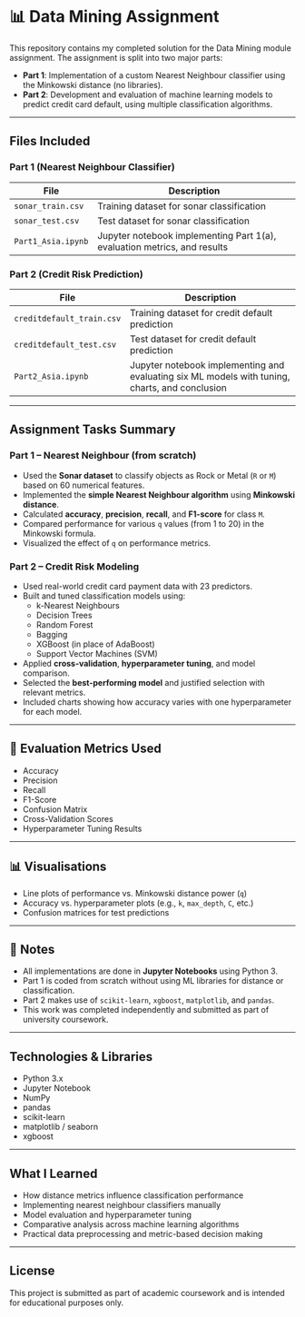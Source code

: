 # 📊 Data Mining Assignment

This repository contains my completed solution for the Data Mining module assignment. The assignment is split into two major parts:

- **Part 1**: Implementation of a custom Nearest Neighbour classifier using the Minkowski distance (no libraries).
- **Part 2**: Development and evaluation of machine learning models to predict credit card default, using multiple classification algorithms.

---

##  Files Included

### Part 1 (Nearest Neighbour Classifier)
| File | Description |
|------|-------------|
| `sonar_train.csv` | Training dataset for sonar classification |
| `sonar_test.csv` | Test dataset for sonar classification |
| `Part1_Asia.ipynb` | Jupyter notebook implementing Part 1(a), evaluation metrics, and results |

### Part 2 (Credit Risk Prediction)
| File | Description |
|------|-------------|
| `creditdefault_train.csv` | Training dataset for credit default prediction |
| `creditdefault_test.csv` | Test dataset for credit default prediction |
| `Part2_Asia.ipynb` | Jupyter notebook implementing and evaluating six ML models with tuning, charts, and conclusion |

---

## Assignment Tasks Summary

### **Part 1 – Nearest Neighbour (from scratch)**
- Used the **Sonar dataset** to classify objects as Rock or Metal (`R` or `M`) based on 60 numerical features.
- Implemented the **simple Nearest Neighbour algorithm** using **Minkowski distance**.
- Calculated **accuracy**, **precision**, **recall**, and **F1-score** for class `M`.
- Compared performance for various `q` values (from 1 to 20) in the Minkowski formula.
- Visualized the effect of `q` on performance metrics.

### **Part 2 – Credit Risk Modeling**
- Used real-world credit card payment data with 23 predictors.
- Built and tuned classification models using:
  - k-Nearest Neighbours
  - Decision Trees
  - Random Forest
  - Bagging
  - XGBoost (in place of AdaBoost)
  - Support Vector Machines (SVM)
- Applied **cross-validation**, **hyperparameter tuning**, and model comparison.
- Selected the **best-performing model** and justified selection with relevant metrics.
- Included charts showing how accuracy varies with one hyperparameter for each model.


---

## 🧪 Evaluation Metrics Used
- Accuracy
- Precision
- Recall
- F1-Score
- Confusion Matrix
- Cross-Validation Scores
- Hyperparameter Tuning Results

---

## 📊 Visualisations
- Line plots of performance vs. Minkowski distance power (`q`)
- Accuracy vs. hyperparameter plots (e.g., `k`, `max_depth`, `C`, etc.)
- Confusion matrices for test predictions

---

## 📖 Notes

- All implementations are done in **Jupyter Notebooks** using Python 3.
- Part 1 is coded from scratch without using ML libraries for distance or classification.
- Part 2 makes use of `scikit-learn`, `xgboost`, `matplotlib`, and `pandas`.
- This work was completed independently and submitted as part of university coursework.

---

## Technologies & Libraries

- Python 3.x
- Jupyter Notebook
- NumPy
- pandas
- scikit-learn
- matplotlib / seaborn
- xgboost

---

##  What I Learned

- How distance metrics influence classification performance
- Implementing nearest neighbour classifiers manually
- Model evaluation and hyperparameter tuning
- Comparative analysis across machine learning algorithms
- Practical data preprocessing and metric-based decision making

---

## License

This project is submitted as part of academic coursework and is intended for educational purposes only.
